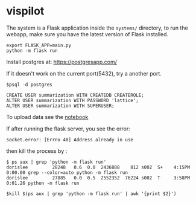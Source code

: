 # vispilot

The system is a Flask application inside the ``systems/`` directory, to run the webapp, make sure you have the latest version of Flask installed. 
 
```
export FLASK_APP=main.py
python -m flask run
```

Install postgres at: https://postgresapp.com/

If it doesn't work on the current port(5432), try a another port.
```
$psql -d postgres

CREATE USER summarization WITH CREATEDB CREATEROLE;
ALTER USER summarization WITH PASSWORD 'lattice';
ALTER USER summarization WITH SUPERUSER;
```
To upload data see the [notebook](https://github.com/dorisjlee/viz-summarization/blob/master/ipynb/Testing%20Postgres%20SQL.ipynb)

If after running the flask server, you see the error: 
```
socket.error: [Errno 48] Address already in use
```
then kill the process by : 
```
$ ps aux | grep 'python -m flask run'
dorislee         28248   0.6  0.0  2436888    812 s002  S+    4:15PM   0:00.00 grep --color=auto python -m flask run
dorislee         27885   0.0  0.5  2552352  76224 s002  T     3:58PM   0:01.26 python -m flask run

$kill $(ps aux | grep 'python -m flask run' | awk '{print $2}')
```
